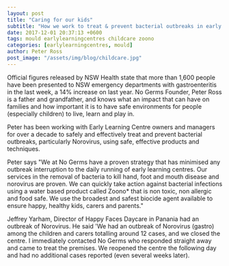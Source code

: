 ```yaml
---
layout: post
title: "Caring for our kids"
subtitle: "How we work to treat & prevent bacterial outbreaks in early learning centres"
date: 2017-12-01 20:37:13 +0600
tags: mould earlylearningcentres childcare zoono
categories: [earlylearningcentres, mould]
author: Peter Ross
post_image: "/assets/img/blog/childcare.jpg"
---
```


Official figures released by NSW Health state that more than 1,600 people have been presented to NSW emergency departments with gastroenteritis in the last week, a 14% increase on last year. No Germs Founder, Peter Ross is a father and grandfather, and knows what an impact that can have on families and how important it is to have safe environments for people (especially children) to live, learn and play in.

Peter has been working with Early Learning Centre owners and managers for over a decade to safely and effectively treat and prevent bacterial outbreaks, particularly Norovirus, using safe, effective products and techniques.

Peter says "We at No Germs have a proven strategy that has minimised any outbreak interruption to the daily running of early learning centres. Our services in the removal of bacteria to kill hand, foot and mouth disease and norovirus are proven. We can quickly take action against bacterial infections using a water based product called Zoono* that is non toxic, non allergic and food safe. We use the broadest and safest biocide agent available to ensure happy, healthy kids, carers and parents."

Jeffrey Yarham, Director of Happy Faces Daycare in Panania had an outbreak of Norovirus. He said 'We had an outbreak of Norovirus (gastro) among the children and carers totalling around 12 cases, and we closed the centre. I immediately contacted No Germs who responded straight away and came to treat the premises. We reopened the centre the following day and had no additional cases reported (even several weeks later).
